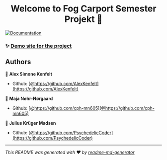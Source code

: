 <h1 align="center">Welcome to Fog Carport Semester Projekt 👋</h1>
<p>
  <a href="https://docs.google.com/document/d/1mg3o4xM6cdXQKvS7ZDQeTP2C6MkX_fiRPe4H-F5H9tQ/edit?ts=608fc306" target="_blank">
    <img alt="Documentation" src="https://img.shields.io/badge/documentation-yes-brightgreen.svg" />
  </a>
</p>

### ✨ [Demo site for the project](https://www.google.com/)

## Authors

👤 **Alex Simone Kenfelt**

* Github: [@https://github.com/AlexKenfelt](https://github.com/AlexKenfelt)

👤 **Maja Nøhr-Nørgaard**

* Github: [@https://github.com/cph-mn605](@https://github.com/cph-mn605)

👤 **Julius Krüger Madsen**

* Github: [@https://github.com/PsychedelicCoder](https://github.com/PsychedelicCoder)

***
_This README was generated with ❤️ by [readme-md-generator](https://github.com/kefranabg/readme-md-generator)_